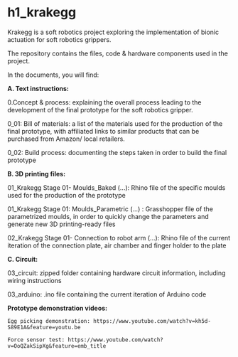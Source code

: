 # h1_krakegg

Krakegg is a soft robotics project exploring the implementation of bionic actuation for soft robotics grippers.

The repository contains the files, code & hardware components used in the project.

In the documents, you will find:

**A. Text instructions:**

0.Concept & process: explaining the overall process leading to the development of the final prototype for the soft robotics gripper.

0_01: Bill of materials: a list of the materials used for the production of the final prototype, with affiliated links to similar products that can be purchased from Amazon/ local retailers.

0_02: Build process: documenting the steps taken in order to build the final prototype

**B. 3D printing files:**

01_Krakegg Stage 01- Moulds_Baked (...): Rhino file of the specific moulds used for the production of the prototype

01_Krakegg Stage 01: Moulds_Parametric (...) : Grasshopper file of the parametrized moulds, in order to quickly change the parameters and generate new 3D printing-ready files

02_Krakegg Stage 01- Connection to robot arm (...): Rhino file of the current iteration of the connection plate, air chamber and finger holder to the plate

**C. Circuit:**

03_circuit: zipped folder containing hardware circuit information, including wiring instructions

03_arduino: .ino file containing the current iteration of Arduino code

**Prototype demonstration videos:**

    Egg picking demonstration: https://www.youtube.com/watch?v=kh5d-S89E1A&feature=youtu.be

    Force sensor test: https://www.youtube.com/watch?v=OoQZakSipXg&feature=emb_title
